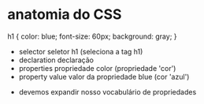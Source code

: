 
# anatomia do CSS




h1 {
    color: blue;
    font-size: 60px;
    background: gray;
}

* selector              seletor                     h1 (seleciona a tag h1)
* declaration           declaração                  
* properties            propriedade                 color (propriedade 'cor')
* property value        valor da propriedade        blue (cor 'azul')

- devemos expandir nosso vocabulário de propriedades



<!-- código realizado no codepen.io

- código HTML

<h1>Título</h1>


- código CSS


h1 {
  color: red;
  font-size: 60px;
  background: gray;
}



-->





